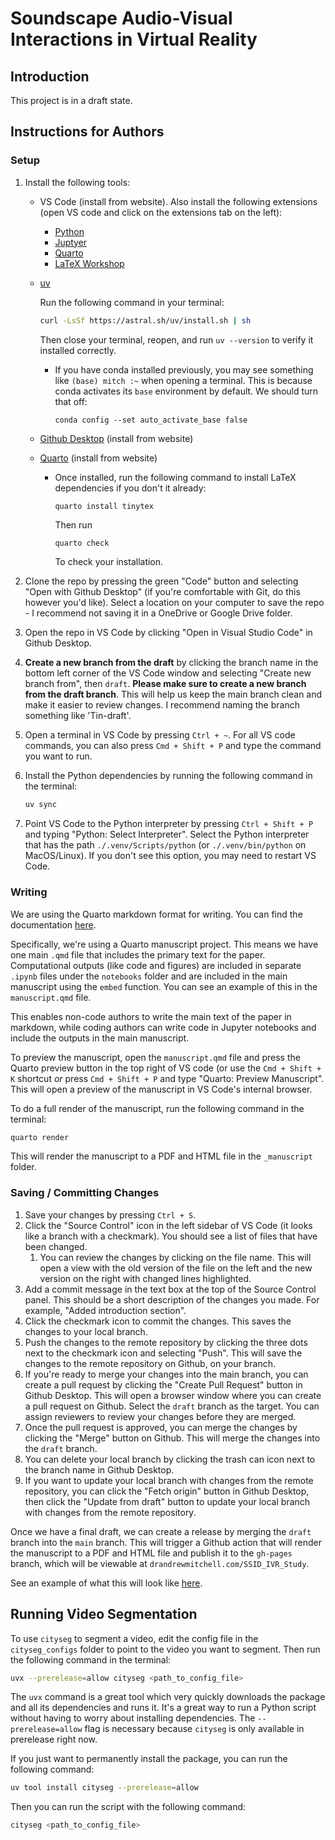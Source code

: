 # Soundscape Audio-Visual Interactions in Virtual Reality

## Introduction

This project is in a draft state.

## Instructions for Authors

### Setup

1. Install the following tools:

   - VS Code (install from website). Also install the following extensions (open VS code and click on the extensions tab on the left):
     - [Python](https://marketplace.visualstudio.com/items?itemName=ms-python.python)
     - [Juptyer](https://marketplace.visualstudio.com/items?itemName=ms-toolsai.jupyter)
     - [Quarto](https://marketplace.visualstudio.com/items?itemName=quarto-dev.quarto-vscode)
     - [LaTeX Workshop](https://marketplace.visualstudio.com/items?itemName=James-Yu.latex-workshop)
   - [uv](https://docs.astral.sh/uv/)

      Run the following command in your terminal:

     ```bash
     curl -LsSf https://astral.sh/uv/install.sh | sh
     ```

     Then close your terminal, reopen, and run `uv --version` to verify it installed correctly.
  
      - If you have conda installed previously, you may see something like `(base) mitch :~` when opening a terminal. This is because conda activates its `base` environment by default. We should turn that off:

           ```
           conda config --set auto_activate_base false
           ```

   - [Github Desktop](https://desktop.github.com/) (install from website)
   - [Quarto](https://quarto.org/docs/get-started/) (install from website)
     - Once installed, run the following command to install LaTeX dependencies if you don't it already:

       ```bash
       quarto install tinytex
       ```

       Then run

       ```
       quarto check
       ```

       To check your installation.

2. Clone the repo by pressing the green "Code" button and selecting "Open with Github Desktop" (if you're comfortable with Git, do this however you'd like). Select a location on your computer to save the repo - I recommend not saving it in a OneDrive or Google Drive folder.
3. Open the repo in VS Code by clicking "Open in Visual Studio Code" in Github Desktop.
4. **Create a new branch from the draft** by clicking the branch name in the bottom left corner of the VS Code window and selecting "Create new branch from", then `draft`. **Please make sure to create a new branch from the draft branch**. This will help us keep the main branch clean and make it easier to review changes. I recommend naming the branch something like 'Tin-draft'.
5. Open a terminal in VS Code by pressing `Ctrl + ~`. For all VS code commands, you can also press `Cmd + Shift + P` and type the command you want to run.
6. Install the Python dependencies by running the following command in the terminal:

    ```bash
    uv sync
    ```

7. Point VS Code to the Python interpreter by pressing `Ctrl + Shift + P` and typing "Python: Select Interpreter". Select the Python interpreter that has the path `./.venv/Scripts/python` (or `./.venv/bin/python` on MacOS/Linux). If you don't see this option, you may need to restart VS Code.

### Writing

We are using the Quarto markdown format for writing. You can find the documentation [here](https://quarto.org/docs/).

Specifically, we're using a Quarto manuscript project. This means we have one main `.qmd` file that includes the primary text for the paper. Computational outputs (like code and figures) are included in separate `.ipynb` files under the `notebooks` folder and are included in the main manuscript using the `embed` function. You can see an example of this in the `manuscript.qmd` file.

This enables non-code authors to write the main text of the paper in markdown, while coding authors can write code in Jupyter notebooks and include the outputs in the main manuscript.

To preview the manuscript, open the `manuscript.qmd` file and press the Quarto preview button in the top right of VS code (or use the `Cmd + Shift + K` shortcut *or* press `Cmd + Shift + P` and type "Quarto: Preview Manuscript". This will open a preview of the manuscript in VS Code's internal browser.

To do a full render of the manuscript, run the following command in the terminal:

```bash
quarto render
```

This will render the manuscript to a PDF and HTML file in the `_manuscript` folder.

### Saving / Committing Changes

1. Save your changes by pressing `Ctrl + S`.
2. Click the "Source Control" icon in the left sidebar of VS Code (it looks like a branch with a checkmark). You should see a list of files that have been changed.
   1. You can review the changes by clicking on the file name. This will open a view with the old version of the file on the left and the new version on the right with changed lines highlighted.
3. Add a commit message in the text box at the top of the Source Control panel. This should be a short description of the changes you made. For example, "Added introduction section".
4. Click the checkmark icon to commit the changes. This saves the changes to your local branch.
5. Push the changes to the remote repository by clicking the three dots next to the checkmark icon and selecting "Push". This will save the changes to the remote repository on Github, on your branch.
6. If you're ready to merge your changes into the main branch, you can create a pull request by clicking the "Create Pull Request" button in Github Desktop. This will open a browser window where you can create a pull request on Github. Select the `draft` branch as the target. You can assign reviewers to review your changes before they are merged.
7. Once the pull request is approved, you can merge the changes by clicking the "Merge" button on Github. This will merge the changes into the `draft` branch.
8. You can delete your local branch by clicking the trash can icon next to the branch name in Github Desktop.
9. If you want to update your local branch with changes from the remote repository, you can click the "Fetch origin" button in Github Desktop, then click the "Update from draft" button to update your local branch with changes from the remote repository.

Once we have a final draft, we can create a release by merging the `draft` branch into the `main` branch. This will trigger a Github action that will render the manuscript to a PDF and HTML file and publish it to the `gh-pages` branch, which will be viewable at `drandrewmitchell.com/SSID_IVR_Study`. 

See an example of what this will look like [here](https://drandrewmitchell.com/J2401_JASA_SSID-Single-Index/).

## Running Video Segmentation

To use `cityseg` to segment a video, edit the config file in the `cityseg_configs` folder to point to the video you want to segment. Then run the following command in the terminal:

```bash
uvx --prerelease=allow cityseg <path_to_config_file>
```

The `uvx` command is a great tool which very quickly downloads the package and all its dependencies and runs it. It's a great way to run a Python script without having to worry about installing dependencies. The `--prerelease=allow` flag is necessary because `cityseg` is only available in prerelease right now.

If you just want to permanently install the package, you can run the following command:

```bash
uv tool install cityseg --prerelease=allow
```

Then you can run the script with the following command:

```bash
cityseg <path_to_config_file>
```
